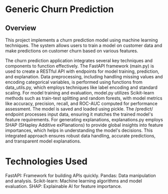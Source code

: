 # Generic Churn Prediction

## Overview
This project implements a churn prediction model using machine learning techniques. The system allows users to train a model on customer data and make predictions on customer churn based on various features.

The churn prediction application integrates several key techniques and components to function effectively. The FastAPI framework (main.py) is used to create a RESTful API with endpoints for model training, prediction, and explanation. Data preprocessing, including handling missing values and encoding categorical variables, is performed using functions from data_utils.py, which employs techniques like label encoding and standard scaling. For model training and evaluation, model.py utilizes Scikit-learn methods such as train-test splitting and random forests, with model metrics like accuracy, precision, recall, and ROC-AUC computed for performance assessment. The model is saved and loaded using pickle. The /predict/ endpoint processes input data, ensuring it matches the trained model's feature requirements. For generating explanations, explanations.py employs SHAP (SHapley Additive exPlanations) to provide global insights into feature importances, which helps in understanding the model's decisions. This integrated approach ensures robust data handling, accurate predictions, and transparent model explanations.

# Technologies Used
FastAPI: Framework for building APIs quickly.
Pandas: Data manipulation and analysis.
Scikit-learn: Machine learning algorithms and model evaluation.
SHAP: Explainable AI for feature importance.

 
